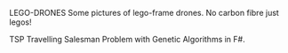 LEGO-DRONES
Some pictures of lego-frame drones. No carbon fibre just legos!

TSP
Travelling Salesman Problem with Genetic Algorithms in F#.
